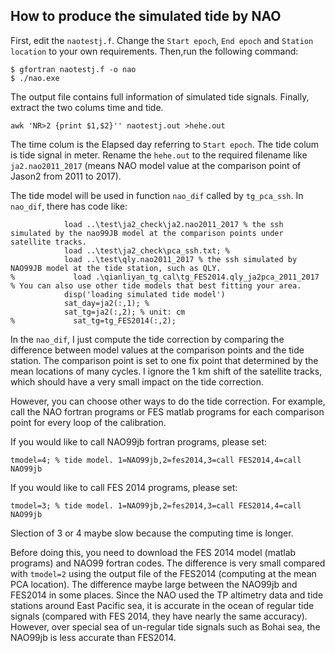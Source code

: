 ## How to produce the simulated tide by NAO

First, edit the `naotestj.f`. Change the `Start epoch`, `End epoch` and `Station location` to your own requirements.
Then,run the following command:
```
$ gfortran naotestj.f -o nao
$ ./nao.exe
```

The output file contains full information of simulated tide signals.
Finally, extract the two colums time and tide.
```
awk 'NR>2 {print $1,$2}'' naotestj.out >hehe.out
```

The time colum  is the Elapsed day referring to `Start epoch`. The tide colum is tide signal in meter. Rename the `hehe.out` to the required filename like `ja2.nao2011_2017` (means NAO model value at the comparison point of Jason2 from 2011 to 2017). 

The tide model will be used in function `nao_dif` called by `tg_pca_ssh`. In `nao_dif`, there has code like:
```
            load ..\test\ja2_check\ja2.nao2011_2017 % the ssh simulated by the nao99JB model at the comparison points under satellite tracks.   
            load ..\test\ja2_check\pca_ssh.txt; % 
            load ..\test\qly.nao2011_2017 % the ssh simulated by NAO99JB model at the tide station, such as QLY.
%             load .\qianliyan_tg_cal\tg_FES2014.qly_ja2pca_2011_2017 % You can also use other tide models that best fitting your area.
            disp('loading simulated tide model')
            sat_day=ja2(:,1); %
            sat_tg=ja2(:,2); % unit: cm
%             sat_tg=tg_FES2014(:,2);
```
In the `nao_dif`, I just compute the tide correction by comparing the difference between model values at the comparison points and the tide station. The comparison point is set to one fix point that determined by the mean locations of many cycles. I ignore the 1 km shift of the satellite tracks, which should have a very small impact on the tide correction. 

However, you can choose other ways to do the tide correction. For example, call the NAO fortran programs or FES matlab programs for each comparison point for every loop of the calibration. 

If you would like to call NAO99jb fortran programs, please set:
```
tmodel=4; % tide model. 1=NAO99jb,2=fes2014,3=call FES2014,4=call NAO99jb
```

If you would like to call FES 2014 programs, please set:
```
tmodel=3; % tide model. 1=NAO99jb,2=fes2014,3=call FES2014,4=call NAO99jb
```
Slection of 3 or 4 maybe slow because the computing time is longer.

Before doing this, you need to download the FES 2014 model (matlab programs) and NAO99 fortran codes. The difference is very small compared with `tmodel=2` using the output file of the FES2014 (computing at the mean PCA location). The difference maybe large between the NAO99jb and FES2014 in some places. Since the NAO used the TP altimetry data and tide stations around East Pacific sea, it is accurate in the ocean of regular tide signals (compared with FES 2014, they have nearly the same accuracy). However, over special sea of un-regular tide signals such as Bohai sea, the NAO99jb is less accurate than FES2014. 
